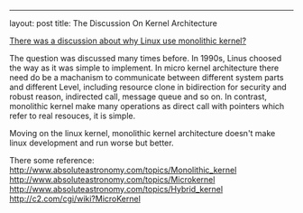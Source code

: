 ---
layout: post
title: The Discussion On Kernel Architecture

[There was a discussion about why Linux use monolithic kernel?](http://www.zhihu.com/question/20314255)

The question was discussed many times before. In 1990s, Linus choosed the way as it was simple to implement. In micro kernel architecture there need do be a machanism to communicate between different system parts and different Level, including resource clone in bidirection for security and robust reason, indirected call, message queue and so on. In contrast,  monolithic kernel make many operations as direct call with pointers which refer to real resouces, it is simple.

Moving on the linux kernel, monolithic kernel architecture doesn't make linux development and run worse but better.

There some reference:
http://www.absoluteastronomy.com/topics/Monolithic_kernel
http://www.absoluteastronomy.com/topics/Microkernel
http://www.absoluteastronomy.com/topics/Hybrid_kernel
http://c2.com/cgi/wiki?MicroKernel
